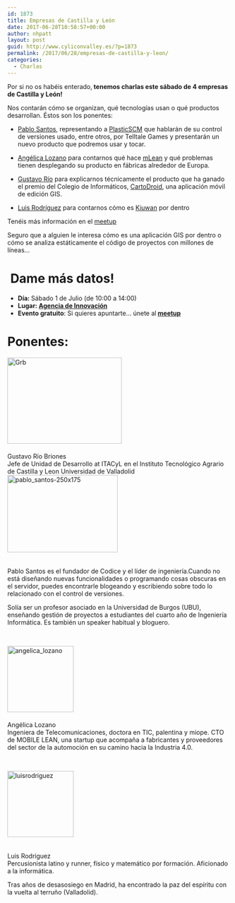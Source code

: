 ```yaml
---
id: 1873
title: Empresas de Castilla y León
date: 2017-06-28T10:58:57+00:00
author: nhpatt
layout: post
guid: http://www.cyliconvalley.es/?p=1873
permalink: /2017/06/28/empresas-de-castilla-y-leon/
categories:
  - Charlas
---
```

<div>
  Por si no os habéis enterado,<b> tenemos charlas este sábado de 4 empresas de Castilla y León!</b>
</div>

Nos contarán cómo se organizan, qué tecnologías usan o qué productos desarrollan. Éstos son los ponentes:

<div>
  <ul>
    <li>
      <a href="https://twitter.com/psluaces?lang=en">Pablo Santos</a>, representando a <a href="https://www.plasticscm.com/" target="_blank" data-saferedirecturl="https://www.google.com/url?hl=en&q=https://www.plasticscm.com/&source=gmail&ust=1498723915177000&usg=AFQjCNGKqdmsbyZatibFlfAOR-nZ1JNebw">PlasticSCM</a> que hablarán de su control de versiones usado, entre otros, por Telltale Games y presentarán un nuevo producto que podremos usar y tocar.
    </li>
  </ul>
  
  <ul>
    <li>
      <a href="https://twitter.com/alozalv?lang=en">Angélica Lozano</a> para contarnos qué hace <a href="https://m-lean.com/" target="_blank" data-saferedirecturl="https://www.google.com/url?hl=en&q=https://m-lean.com/&source=gmail&ust=1498723915177000&usg=AFQjCNGido6PmmsGJnbb0hruHVPgKVBZDw">mLean</a> y qué problemas tienen desplegando su producto en fábricas alrededor de Europa.
    </li>
  </ul>
  
  <ul>
    <li>
      <a href="https://www.linkedin.com/in/gusriobr/?ppe=1">Gustavo Río</a> para explicarnos técnicamente el producto que ha ganado el premio del Colegio de Informáticos, <a href="http://cartodroid.com/es/" target="_blank" data-saferedirecturl="https://www.google.com/url?hl=en&q=http://cartodroid.com/es/&source=gmail&ust=1498723915177000&usg=AFQjCNGfh1bryY8PePyB0YORpWYfBXrvSQ">CartoDroid</a>, una aplicación móvil de edición GIS.
    </li>
  </ul>
  
  <ul>
    <li>
      <a href="https://www.linkedin.com/in/luis-rodr%C3%ADguez-berzosa-32887936/?ppe=1">Luis Rodríguez</a> para contarnos cómo es <a href="https://www.kiuwan.com/" target="_blank" data-saferedirecturl="https://www.google.com/url?hl=en&q=https://www.kiuwan.com/&source=gmail&ust=1498723915177000&usg=AFQjCNHFWnmi9qjTri0GbngUxuQWpXGgaw">Kiuwan</a> por dentro
    </li>
  </ul>
</div>

Tenéis más información en el <a href="https://www.meetup.com/es-ES/Cylicon-Valley/events/240869775/" target="_blank" data-saferedirecturl="https://www.google.com/url?hl=en&q=https://www.meetup.com/es-ES/Cylicon-Valley/events/240869775/&source=gmail&ust=1498723915177000&usg=AFQjCNFtjlPXPOarsOczKJX82d17B7fltQ">meetup</a></p> 

<div>
  Seguro que a alguien le interesa cómo es una aplicación GIS por dentro o cómo se analiza estáticamente el código de proyectos con millones de líneas&#8230;
</div>

#  Dame más datos!

<div class="entry-content">
  <ul>
    <li>
      <strong>Día: </strong>Sábado 1 de Julio (de 10:00 a 14:00)
    </li>
    <li>
      <strong>Lugar: <strong><a href="https://www.google.es/maps/place/Agencia+de+Innovaci%C3%B3n/@41.618862,-4.747401,17z/data=!3m1!4b1!4m2!3m1!1s0xd476cde13c9d9df:0xc54421ea5d686678" target="_blank">Agencia de Innovación</a></strong></strong>
    </li>
    <li>
      <strong>Evento gratuito</strong>: Si quieres apuntarte… únete al<strong> <a href="https://www.meetup.com/es/Cylicon-Valley/events/240845888/?eventId=240845888" target="_blank">meetup</a></strong>
    </li>
  </ul>
</div>

# Ponentes:

<div>
  <a href="http://www.cyliconvalley.es/wp-content/uploads/2017/06/Grb.jpg"><img class="alignleft size-full wp-image-1877" style="margin-right: 20px; margin-bottom: 20px;" src="http://www.cyliconvalley.es/wp-content/uploads/2017/06/Grb.jpg" alt="Grb" width="259" height="195" /></a>
</div>

<div>
  Gustavo Río Briones<br /> Jefe de Unidad de Desarrollo at ITACyL en el Instituto Tecnológico Agrario de Castilla y Leon Universidad de Valladolid
</div>

<div style="clear: both;">
</div>

<div>
  <a href="http://www.cyliconvalley.es/wp-content/uploads/2017/06/pablo_santos-250x175.jpg"><img class="alignleft size-full wp-image-1874" style="margin-right: 20px; margin-bottom: 20px;" src="http://www.cyliconvalley.es/wp-content/uploads/2017/06/pablo_santos-250x175.jpg" alt="pablo_santos-250x175" width="250" height="175" /></a>
</div>

<div>
  <p>
    Pablo Santos es el fundador de Codice y el líder de ingeniería.Cuando no está diseñando nuevas funcionalidades o programando cosas obscuras en el servidor, puedes encontrarle blogeando y escribiendo sobre todo lo relacionado con el control de versiones.
  </p>
  
  <p>
    Solía ser un profesor asociado en la Universidad de Burgos (UBU), enseñando gestión de proyectos a estudiantes del cuarto año de Ingeniería Informática. Es también un speaker habitual y bloguero.
  </p>
</div>

&nbsp;

<div>
  <a href="http://www.cyliconvalley.es/wp-content/uploads/2017/06/angelica_lozano.jpg"><img class="alignleft size-full wp-image-1875" style="margin-right: 20px; margin-bottom: 20px;" src="http://www.cyliconvalley.es/wp-content/uploads/2017/06/angelica_lozano.jpg" alt="angelica_lozano" width="150" height="150" /></a>
</div>

<div>
  Angélica Lozano<br /> Ingeniera de Telecomunicaciones, doctora en TIC, palentina y miope. CTO de MOBILE LEAN, una startup que acompaña a fabricantes y proveedores del sector de la automoción en su camino hacia la Industria 4.0.
</div>

<div>
</div>

<div style="clear: both;">
</div>

&nbsp;

<div>
  <a href="http://www.cyliconvalley.es/wp-content/uploads/2017/06/luisrodriguez.jpg"><img class="alignleft size-full wp-image-1876" style="margin-right: 20px; margin-bottom: 20px;" src="http://www.cyliconvalley.es/wp-content/uploads/2017/06/luisrodriguez.jpg" alt="luisrodriguez" width="150" height="150" /></a>
</div>

<div>
  <p>
    Luis Rodríguez<br /> Percusionista latino y runner, físico y matemático por formación. Aficionado a la informática.
  </p>
  
  <p>
    Tras años de desasosiego en Madrid, ha encontrado la paz del espíritu con la vuelta al terruño (Valladolid).
  </p>
</div>

<div style="clear: both;">
</div>